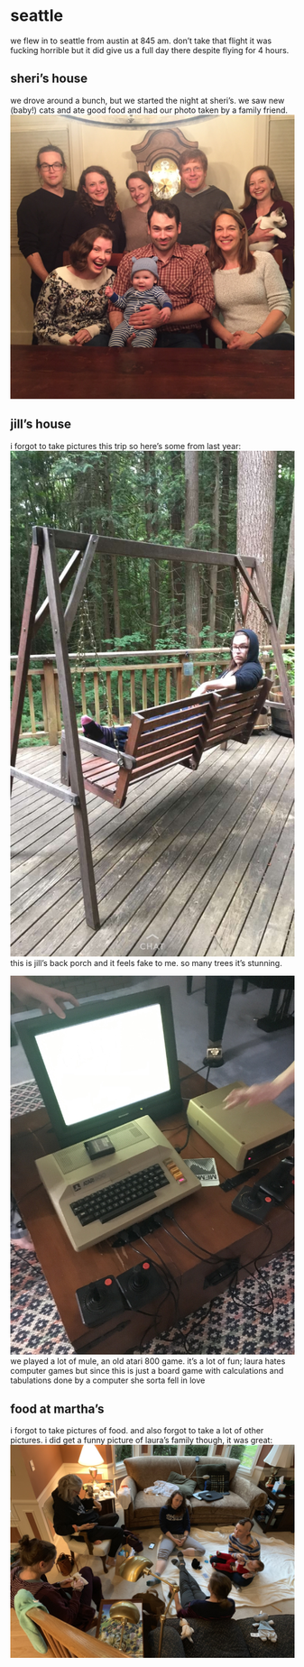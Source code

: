 # seattle
we flew in to seattle from austin at 845 am. don’t take that flight it was fucking horrible but it did give us a full day there despite flying for 4 hours. 

##  sheri’s house
we drove around a bunch, but we started the night at sheri’s. we saw new (baby!) cats and ate good food and had our photo taken by a family friend. 
![sheri’s house](/photos/lt-thanksgiving/sheris-house.jpeg)

## jill’s house
i forgot to take pictures this trip so here’s some from last year: 
![josiah](/photos/lt-thanksgiving/josiah.jpeg)
this is jill’s back porch and it feels fake to me. so many trees it’s stunning. 

![mule](/photos/lt-thanksgiving/mule.jpeg)
we played a lot of mule, an old atari 800 game. it’s a lot of fun; laura hates computer games but since this is just a board game with calculations and tabulations done by a computer she sorta fell in love 

## food at martha’s
i forgot to take pictures of food. and also forgot to take a lot of other pictures. i did get a funny picture of laura’s family though, it was great:
![family sit time](/photos/lt-thanksgiving/family-sit-time.jpeg)
